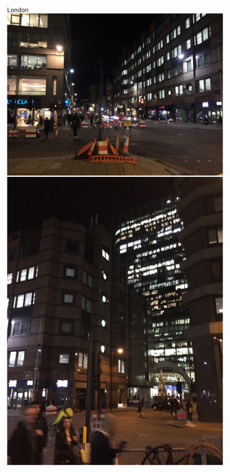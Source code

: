 <!--
title: London
date: Fri Dec 12 2014 18:31:20 GMT+0000 (Greenwich Mean Time)
tags: london,night,town,beautiful
-->
London
![](105020950857-0.jpg)
![](105020950857-1.jpg)
